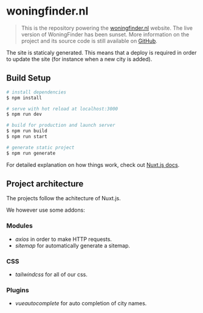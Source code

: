 # woningfinder.nl

> This is the repository powering the [woningfinder.nl](https://woningfinder.nl) website.
> The live version of WoningFinder has been sunset. More information on the project and its source code is still available on [GitHub](https://github.com/julienrbrt/woningfinder).

The site is staticaly generated. This means that a deploy is required in order to update the site (for instance when a new city is added).

## Build Setup

```bash
# install dependencies
$ npm install

# serve with hot reload at localhost:3000
$ npm run dev

# build for production and launch server
$ npm run build
$ npm run start

# generate static project
$ npm run generate
```

For detailed explanation on how things work, check out [Nuxt.js docs](https://nuxtjs.org).

## Project architecture

The projects follow the achitecture of Nuxt.js.

We however use some addons:

### Modules

- _axios_ in order to make HTTP requests.
- _sitemap_ for automatically generate a sitemap.

### CSS

- _tailwindcss_ for all of our css.

### Plugins

- _vueautocomplete_ for auto completion of city names.
